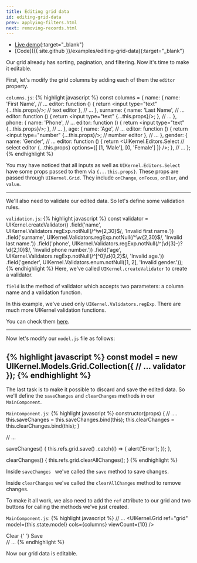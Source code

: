 ```yaml
---
title: Editing grid data
id: editing-grid-data
prev: applying-filters.html
next: removing-records.html
---
```

* [Live demo](/examples/editing-grid-data/){:target="_blank"}
* [Code]({{ site.github }}/examples/editing-grid-data){:target="_blank"}

Our grid already has sorting, pagination, and filtering. Now it's time to make it editable.

First, let's modify the grid columns by adding each of them the `editor` property.

`columns.js`:
{% highlight javascript %}
const columns = {
  name: {
    name: 'First Name',
    // ...
    editor: function () {
      return <input type="text" {...this.props}/>; // text editor
    },
    // ...
  },
  surname: {
    name: 'Last Name',
    // ...
    editor: function () {
      return <input type="text" {...this.props}/>;
    },
    // ...
  },
  phone: {
    name: 'Phone',
    // ...
    editor: function () {
      return <input type="text" {...this.props}/>;
    },
    // ...
  },
  age: {
    name: 'Age',
    // ...
    editor: function () {
      return <input type="number" {...this.props}/>; // number editor
    },
    // ...
  },
  gender: {
    name: 'Gender',
    // ...
    editor: function () {
      return <UIKernel.Editors.Select // select editor
        {...this.props}
        options={[
          [1, 'Male'],
          [0, 'Female']
        ]}
      />;
    },
    // ...
};
{% endhighlight %}

You may have noticed that all inputs as well as `UIKernel.Editors.Select` have some props passed to them via `{...this.props}`.
These props are passed through `UIKernel.Grid`. They include `onChange`, `onFocus`, `onBlur`, and `value`.

---
We'll also need to validate our edited data. So let's define some validation rules.

`validation.js`:
{% highlight javascript %}
const validator = UIKernel.createValidator()
  .field('name', UIKernel.Validators.regExp.notNull(/^\w{2,30}$/, 'Invalid first name.'))
  .field('surname', UIKernel.Validators.regExp.notNull(/^\w{2,30}$/, 'Invalid last name.'))
  .field('phone', UIKernel.Validators.regExp.notNull(/^(\d{3}-)?\d{2,10}$/, 'Invalid phone number.'))
  .field('age', UIKernel.Validators.regExp.notNull(/^[^0]\d{0,2}$/, 'Invalid age.'))
  .field('gender', UIKernel.Validators.enum.notNull([1, 2], 'Invalid gender.'));
{% endhighlight %}
Here, we've called `UIKernel.createValidator` to create a validator. 

`field` is the method of validator which accepts two parameters: a column name and a validation function.

In this example, we've used only `UIKernel.Validators.regExp`. There are much more UIKernel validation functions.

You can check them [here](validator.html).

---

Now let's modify our `model.js` file as follows:

{% highlight javascript %}
const model = new UIKernel.Models.Grid.Collection({
  // ...
  validator
});
{% endhighlight %}
---

The last task is to make it possible to discard and save the edited data. 
So we'll define the `saveChanges` and `clearChanges` methods in our `MainComponent`.

`MainComponent.js`:
{% highlight javascript %}
constructor(props) {
    // ....
    this.saveChanges = this.saveChanges.bind(this);
    this.clearChanges = this.clearChanges.bind(this);
}

// ...
  
saveChanges() {
    this.refs.grid.save()
      .catch(() => {
        alert('Error');
      });
  },

clearChanges() {
  this.refs.grid.clearAllChanges();
}
{% endhighlight %}

Inside `saveChanges ` we've called the `save` method to save changes.

Inside `clearChanges` we've called the `clearAllChanges` method to remove changes.

To make it all work, we also need to add the `ref` attribute to our grid and two buttons for calling the methods we've just created.

`MainComponent.js`:
{% highlight javascript %}
// ...
<UIKernel.Grid
  ref="grid"
  model={this.state.model}
  cols={columns}
  viewCount={10}
/>
<div className="panel-footer">
  <a className="btn btn-success" onClick={this.clearChanges}>Clear</a>
  {' '}
  <a className="btn btn-primary" onClick={this.saveChanges}>Save</a>
</div>
// ...
{% endhighlight %}

Now our grid data is editable.
